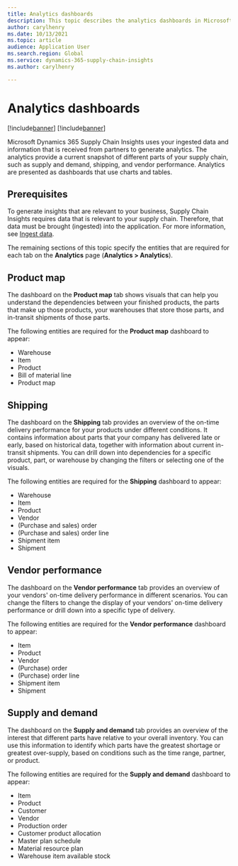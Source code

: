 ```yaml
---
title: Analytics dashboards
description: This topic describes the analytics dashboards in Microsoft Dynamics 365 Supply Chain Insights.
author: carylhenry
ms.date: 10/13/2021
ms.topic: article
audience: Application User
ms.search.region: Global
ms.service: dynamics-365-supply-chain-insights
ms.author: carylhenry

---
```


# Analytics dashboards

[!include[banner](includes/banner.md)]
[!include[banner](includes/preview-banner.md)]

Microsoft Dynamics 365 Supply Chain Insights uses your ingested data and information that is received from partners to generate analytics. The analytics provide a current snapshot of different parts of your supply chain, such as supply and demand, shipping, and vendor performance. Analytics are presented as dashboards that use charts and tables.

## Prerequisites

To generate insights that are relevant to your business, Supply Chain Insights requires data that is relevant to your supply chain. Therefore, that data must be brought (ingested) into the application. For more information, see [Ingest data](ingest-data.md).

The remaining sections of this topic specify the entities that are required for each tab on the **Analytics** page (**Analytics \> Analytics**).

## Product map

The dashboard on the **Product map** tab shows visuals that can help you understand the dependencies between your finished products, the parts that make up those products, your warehouses that store those parts, and in-transit shipments of those parts.

The following entities are required for the **Product map** dashboard to appear:

- Warehouse
- Item
- Product
- Bill of material line
- Product map

## Shipping

The dashboard on the **Shipping** tab provides an overview of the on-time delivery performance for your products under different conditions. It contains information about parts that your company has delivered late or early, based on historical data, together with information about current in-transit shipments. You can drill down into dependencies for a specific product, part, or warehouse by changing the filters or selecting one of the visuals.

The following entities are required for the **Shipping** dashboard to appear:

- Warehouse
- Item
- Product
- Vendor
- (Purchase and sales) order
- (Purchase and sales) order line
- Shipment item
- Shipment

## Vendor performance

The dashboard on the **Vendor performance** tab provides an overview of your vendors' on-time delivery performance in different scenarios. You can change the filters to change the display of your vendors' on-time delivery performance or drill down into a specific type of delivery.

The following entities are required for the **Vendor performance** dashboard to appear:

- Item
- Product
- Vendor
- (Purchase) order
- (Purchase) order line
- Shipment item
- Shipment

## Supply and demand

The dashboard on the **Supply and demand** tab provides an overview of the interest that different parts have relative to your overall inventory. You can use this information to identify which parts have the greatest shortage or greatest over-supply, based on conditions such as the time range, partner, or product.

The following entities are required for the **Supply and demand** dashboard to appear:

- Item
- Product
- Customer
- Vendor
- Production order
- Customer product allocation
- Master plan schedule
- Material resource plan
- Warehouse item available stock
